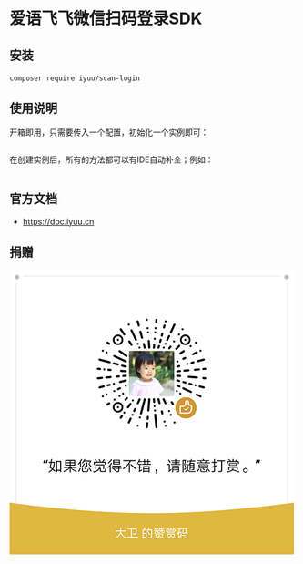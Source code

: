 # 爱语飞飞微信扫码登录SDK

## 安装

`composer require iyuu/scan-login`

## 使用说明

开箱即用，只需要传入一个配置，初始化一个实例即可：

```php

```

在创建实例后，所有的方法都可以有IDE自动补全；例如：

```php

```

## 官方文档

- https://doc.iyuu.cn

## 捐赠

![reward](reward.png)
